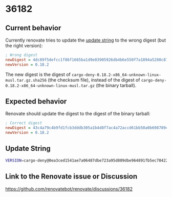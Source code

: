 # 36182

## Current behavior

Currently renovate tries to update the [update string](#update-string) to the wrong digest (but the right version):

```ini
; Wrong digest
newDigest = 4dc89f5defcc1f86f1665ba1d9e03905926db4b6e550f7a1894a5280c874cf5d
newVersion = 0.18.2
```

The new digest is the digest of `cargo-deny-0.18.2-x86_64-unknown-linux-musl.tar.gz.sha256` (the checksum file), instead of the digest of `cargo-deny-0.18.2-x86_64-unknown-linux-musl.tar.gz` (the binary tarball).

## Expected behavior

Renovate should update the digest to the digest of the binary tarball:

```ini
; Correct digest
newDigest = 43c4a79c4b9fd1fcb3dddb305a1b4d8f7ac4a72accd61bb50a0b698789ca894c
newVersion = 0.18.2
```

## Update String

```sh
VERSION=cargo-deny@0ea3ced1541ae7a06487dbe723a95d809dbe964891fb5ec704227bd8e7fc33e0 # 0.18.1
```

## Link to the Renovate issue or Discussion

https://github.com/renovatebot/renovate/discussions/36182
